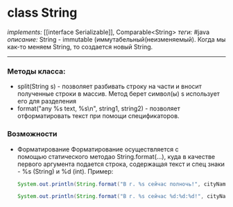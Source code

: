# class String
*implements:* [[interface Serializable]], Comparable\<String>
*теги:* #java
*описание:* String - immutable (иммутабельный(неизменяемый). Когда мы как-то меняем String, то создается новый String.

---


### Методы класса:
- split(String s) - позволяет разбивать строку на части и вносит полученные строки в массив. Метод берет символ(ы) s использует его для разделения
- format("any %s text, %s\n", string1, string2) - позволяет отформатировать текст при помощи спецификаторов.  

### Возможности
- Форматирование
	Форматирование осуществляется с помощью статического методао String.format(…), куда в качестве первого аргумента подается строка, содержащая текст и спец знаки - %s (String) и %d (int). Пример:

	```java
	System.out.println(String.format("В г. %s сейчас полночь!", cityName));

	System.out.println(String.format("В г. %s сейчас %d:%d:%d!", cityName,hours,minutes,seconds));
	```